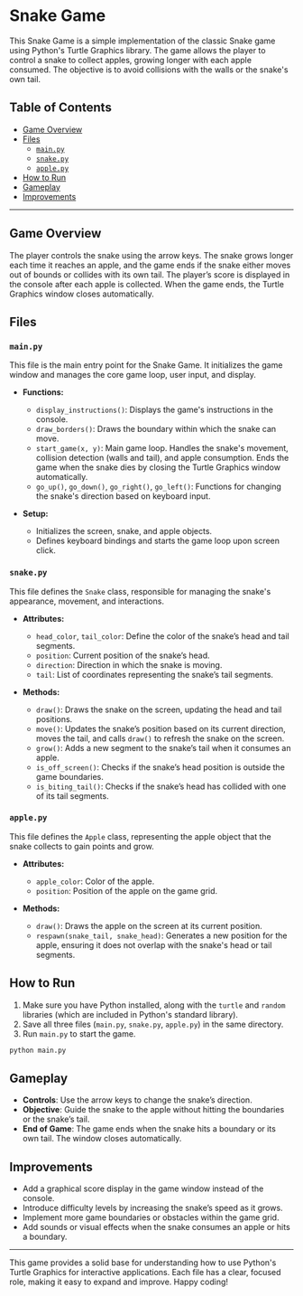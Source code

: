 # Snake Game

This Snake Game is a simple implementation of the classic Snake game using Python's Turtle Graphics library. The game allows the player to control a snake to collect apples, growing longer with each apple consumed. The objective is to avoid collisions with the walls or the snake's own tail.

## Table of Contents

- [Game Overview](#game-overview)
- [Files](#files)
  - [`main.py`](#mainpy)
  - [`snake.py`](#snakepy)
  - [`apple.py`](#applepy)
- [How to Run](#how-to-run)
- [Gameplay](#gameplay)
- [Improvements](#improvements)

---

## Game Overview

The player controls the snake using the arrow keys. The snake grows longer each time it reaches an apple, and the game ends if the snake either moves out of bounds or collides with its own tail. The player’s score is displayed in the console after each apple is collected. When the game ends, the Turtle Graphics window closes automatically.

## Files

### `main.py`

This file is the main entry point for the Snake Game. It initializes the game window and manages the core game loop, user input, and display.

- **Functions:**
  - `display_instructions()`: Displays the game's instructions in the console.
  - `draw_borders()`: Draws the boundary within which the snake can move.
  - `start_game(x, y)`: Main game loop. Handles the snake's movement, collision detection (walls and tail), and apple consumption. Ends the game when the snake dies by closing the Turtle Graphics window automatically.
  - `go_up()`, `go_down()`, `go_right()`, `go_left()`: Functions for changing the snake's direction based on keyboard input.

- **Setup:**
  - Initializes the screen, snake, and apple objects.
  - Defines keyboard bindings and starts the game loop upon screen click.

### `snake.py`

This file defines the `Snake` class, responsible for managing the snake's appearance, movement, and interactions.

- **Attributes:**
  - `head_color`, `tail_color`: Define the color of the snake’s head and tail segments.
  - `position`: Current position of the snake’s head.
  - `direction`: Direction in which the snake is moving.
  - `tail`: List of coordinates representing the snake’s tail segments.

- **Methods:**
  - `draw()`: Draws the snake on the screen, updating the head and tail positions.
  - `move()`: Updates the snake’s position based on its current direction, moves the tail, and calls `draw()` to refresh the snake on the screen.
  - `grow()`: Adds a new segment to the snake’s tail when it consumes an apple.
  - `is_off_screen()`: Checks if the snake’s head position is outside the game boundaries.
  - `is_biting_tail()`: Checks if the snake’s head has collided with one of its tail segments.

### `apple.py`

This file defines the `Apple` class, representing the apple object that the snake collects to gain points and grow.

- **Attributes:**
  - `apple_color`: Color of the apple.
  - `position`: Position of the apple on the game grid.

- **Methods:**
  - `draw()`: Draws the apple on the screen at its current position.
  - `respawn(snake_tail, snake_head)`: Generates a new position for the apple, ensuring it does not overlap with the snake's head or tail segments.

## How to Run

1. Make sure you have Python installed, along with the `turtle` and `random` libraries (which are included in Python's standard library).
2. Save all three files (`main.py`, `snake.py`, `apple.py`) in the same directory.
3. Run `main.py` to start the game.

```bash
python main.py
```

## Gameplay

- **Controls**: Use the arrow keys to change the snake’s direction.
- **Objective**: Guide the snake to the apple without hitting the boundaries or the snake’s tail.
- **End of Game**: The game ends when the snake hits a boundary or its own tail. The window closes automatically.

## Improvements

- Add a graphical score display in the game window instead of the console.
- Introduce difficulty levels by increasing the snake’s speed as it grows.
- Implement more game boundaries or obstacles within the game grid.
- Add sounds or visual effects when the snake consumes an apple or hits a boundary.

---

This game provides a solid base for understanding how to use Python's Turtle Graphics for interactive applications. Each file has a clear, focused role, making it easy to expand and improve. Happy coding!
